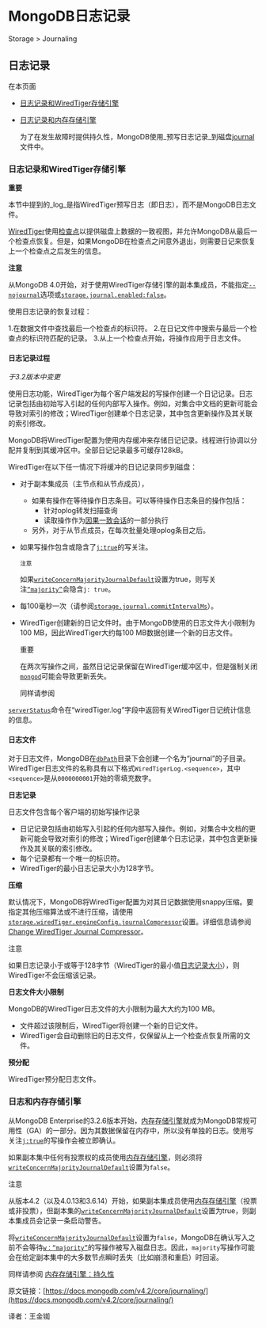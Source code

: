 # MongoDB日志记录

Storage > Journaling

## 日志记录

在本页面

* [日志记录和WiredTiger存储引擎](https://docs.mongodb.com/v4.2/core/journaling/#journaling-and-the-wiredtiger-storage-engine)
* [日志记录和内存存储引擎](https://docs.mongodb.com/v4.2/core/journaling/#journaling-and-the-in-memory-storage-engine)

  为了在发生故障时提供持久性，MongoDB使用_预写日志记录_到磁盘[journal](https://docs.mongodb.com/v4.2/reference/glossary/#term-journal)文件中。

### 日志记录和WiredTiger存储引擎

**重要**

本节中提到的_log_是指WiredTiger预写日志（即日志），而不是MongoDB日志文件。

[WiredTiger](https://docs.mongodb.com/v4.2/core/wiredtiger/)使用[检查点](https://docs.mongodb.com/v4.2/core/wiredtiger/#storage-wiredtiger-checkpoints)以提供磁盘上数据的一致视图，并允许MongoDB从最后一个检查点恢复。但是，如果MongoDB在检查点之间意外退出，则需要日记来恢复上一个检查点之后发生的信息。

**注意**

从MongoDB 4.0开始，对于使用WiredTiger存储引擎的副本集成员，不能指定[`--nojournal`](https://docs.mongodb.com/v4.2/reference/program/mongod/#cmdoption-mongod-nojournal)选项或[`storage.journal.enabled:false`](https://docs.mongodb.com/v4.2/reference/configuration-options/#storage.journal.enabled)。

使用日志记录的恢复过程：

1.在数据文件中查找最后一个检查点的标识符。 2.在日记文件中搜索与最后一个检查点的标识符匹配的记录。 3.从上一个检查点开始，将操作应用于日志文件。

#### 日志记录过程

_于3.2版本中变更_

使用日志功能，WiredTiger为每个客户端发起的写操作创建一个日记记录。日志记录包括由初始写入引起的任何内部写入操作。例如，对集合中文档的更新可能会导致对索引的修改；WiredTiger创建单个日志记录，其中包含更新操作及其关联的索引修改。

MongoDB将WiredTiger配置为使用内存缓冲来存储日记记录。线程进行协调以分配并复制到其缓冲区中。全部日记记录最多可缓存128kB。

WiredTiger在以下任一情况下将缓冲的日记记录同步到磁盘：

* 对于副本集成员（主节点和从节点成员），
  * 如果有操作在等待操作日志条目。可以等待操作日志条目的操作包括：
    * 针对oplog转发扫描查询
    * 读取操作作为[因果一致会话](https://docs.mongodb.com/v4.2/core/read-isolation-consistency-recency/#causal-consistency)的一部分执行
  * 另外，对于从节点成员，在每次批量处理oplog条目之后。
* 如果写操作包含或隐含了[`j:true`](https://docs.mongodb.com/v4.2/reference/write-concern/#writeconcern.j)的写关注。

  ```text
  注意
  ```

  如果[`writeConcernMajorityJournalDefault`](https://docs.mongodb.com/v4.2/reference/replica-configuration/#rsconf.writeConcernMajorityJournalDefault)设置为true，则写关注[`“majority”`](https://docs.mongodb.com/v4.2/reference/write-concern/#writeconcern.%22majority%22)会隐含`j: true`。

* 每100毫秒一次（请参阅[`storage.journal.commitIntervalMs`](https://docs.mongodb.com/v4.2/reference/configuration-options/#storage.journal.commitIntervalMs)）。
* WiredTiger创建新的日记文件时。由于MongoDB使用的日志文件大小限制为100 MB，因此WiredTiger大约每100 MB数据创建一个新的日志文件。

  重要

  在两次写操作之间，虽然日记记录保留在WiredTiger缓冲区中，但是强制关闭[`mongod`](https://docs.mongodb.com/v4.2/reference/program/mongod/#bin.mongod)可能会导致更新丢失。

  同样请参阅

[`serverStatus`](https://docs.mongodb.com/v4.2/reference/command/serverStatus/#dbcmd.serverStatus)命令在“wiredTiger.log”字段中返回有关WiredTiger日记统计信息的信息。

#### 日志文件

对于日志文件，MongoDB在[`dbPath`](https://docs.mongodb.com/v4.2/reference/configuration-options/#storage.dbPath)目录下会创建一个名为“journal”的子目录。 WiredTiger日志文件的名称具有以下格式`WiredTigerLog.<sequence>`，其中`<sequence>`是从`0000000001`开始的零填充数字。

**日志记录**

日志文件包含每个客户端的初始写操作记录

* 日记记录包括由初始写入引起的任何内部写入操作。例如，对集合中文档的更新可能会导致对索引的修改；WiredTiger创建单个日志记录，其中包含更新操作及其关联的索引修改。
* 每个记录都有一个唯一的标识符。
* WiredTiger的最小日志记录大小为128字节。

**压缩**

默认情况下，MongoDB将WiredTiger配置为对其日记数据使用snappy压缩。要指定其他压缩算法或不进行压缩，请使用[`storage.wiredTiger.engineConfig.journalCompressor`](https://docs.mongodb.com/v4.2/reference/configuration-options/#storage.wiredTiger.engineConfig%20.journalCompressor)设置。详细信息请参阅[Change WiredTiger Journal Compressor](https://docs.mongodb.com/v4.2/tutorial/manage-journaling/#manage-journaling-change-wt-journal-compressor)。

注意

如果日志记录小于或等于128字节（WiredTiger的最小值[日志记录大小](https://docs.mongodb.com/v4.2/core/journaling/#wt-jouraling-record)），则WiredTiger不会压缩该记录。

**日志文件大小限制**

MongoDB的WiredTiger日志文件的大小限制为最大大约为100 MB。

* 文件超过该限制后，WiredTiger将创建一个新的日记文件。
* WiredTiger会自动删除旧的日志文件，仅保留从上一个检查点恢复所需的文件。

**预分配**

WiredTiger预分配日志文件。

### 日志和内存存储引擎

从MongoDB Enterprise的3.2.6版本开始，[内存存储引擎](https://docs.mongodb.com/v4.2/core/inmemory/)就成为MongoDB常规可用性（GA）的一部分。因为其数据保留在内存中，所以没有单独的日志。使用写关注[`j:true`](https://docs.mongodb.com/v4.2/reference/write-concern/#writeconcern.j)的写操作会被立即确认。

如果副本集中任何有投票权的成员使用[内存存储引擎](https://docs.mongodb.com/v4.2/core/inmemory/#storage-inmemory)，则必须将[`writeConcernMajorityJournalDefault`](https://docs.mongodb.com/v4.2/reference/replica-configuration/#rsconf.writeConcernMajorityJournalDefault)设置为`false`。

注意

从版本4.2（以及4.0.13和3.6.14）开始，如果副本集成员使用[内存存储引擎](https://docs.mongodb.com/v4.2/core/inmemory/)（投票或非投票），但副本集的[`writeConcernMajorityJournalDefault`](https://docs.mongodb.com/v4.2/reference/replica-configuration/#rsconf.writeConcernMajorityJournalDefault)设置为true，则副本集成员会记录一条启动警告。

将[`writeConcernMajorityJournalDefault`](https://docs.mongodb.com/v4.2/reference/replica-configuration/#rsconf.writeConcernMajorityJournalDefault)设置为`false`，MongoDB在确认写入之前不会等待[`w：“majority”`](https://docs.mongodb.com/v4.2/reference/write-concern/#writeconcern.%22majority%22)的写操作被写入磁盘日志。因此，`majority`写操作可能会在给定副本集中的大多数节点瞬时丢失（比如崩溃和重启）时回滚。

同样请参阅 [内存存储引擎：持久性](https://docs.mongodb.com/v4.2/core/inmemory/#inmemory-durability)

原文链接：[https://docs.mongodb.com/v4.2/core/journaling/](https://docs.mongodb.com/v4.2/core/journaling/)

译者：王金铷

